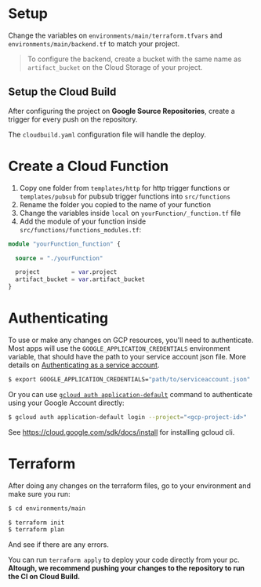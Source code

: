 
# Setup

Change the variables on `environments/main/terraform.tfvars` and `environments/main/backend.tf` to match your project.

> To configure the backend, create a bucket with the same name as `artifact_bucket` on the Cloud Storage of your project.

## Setup the Cloud Build

After configuring the project on **Google Source Repositories**, create a trigger for every push on the repository.

The `cloudbuild.yaml` configuration file will handle the deploy. 

# Create a Cloud Function

1. Copy one folder from `templates/http` for http trigger functions or `templates/pubsub` for pubsub trigger functions into `src/functions`
2. Rename the folder you copied to the name of your function
3. Change the variables inside `local` on `yourFunction/_function.tf` file
4. Add the module of your function inside `src/functions/functions_modules.tf`:

```tf
module "yourFunction_function" {

  source = "./yourFunction"

  project         = var.project
  artifact_bucket = var.artifact_bucket
}
```

# Authenticating

To use or make any changes on GCP resources, you'll need to authenticate. Most apps will use the `GOOGLE_APPLICATION_CREDENTIALS` environment variable, that should have the path to your service account json file. More details on [Authenticating as a service account](https://cloud.google.com/docs/authentication/production).

```sh
$ export GOOGLE_APPLICATION_CREDENTIALS="path/to/serviceaccount.json"
```

Or you can use [`gcloud auth application-default`](https://cloud.google.com/sdk/gcloud/reference/auth/application-default) command to authenticate using your Google Account directly:
```sh
$ gcloud auth application-default login --project="<gcp-project-id>"
```

See https://cloud.google.com/sdk/docs/install for installing gcloud cli.


# Terraform

After doing any changes on the terraform files, go to your environment and make sure you run:

```sh
$ cd environments/main

$ terraform init
$ terraform plan
```

And see if there are any errors.

You can run `terraform apply` to deploy your code directly from your pc. **Altough, we recommend pushing your changes to the repository to run the CI on Cloud Build.**
